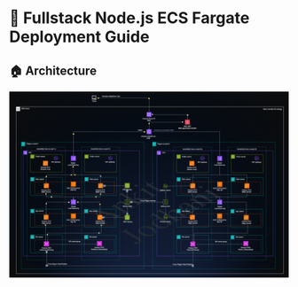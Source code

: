 
# 🚀 Fullstack Node.js ECS Fargate Deployment Guide

## 🏠 Architecture
![Architecture of the application](architecture.gif)
